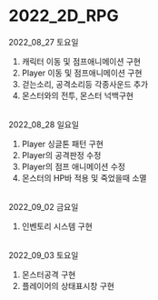 # 2022_2D_RPG

2022_08_27 토요일 <br>
1. 캐릭터 이동 및 점프애니메이션 구현 <br>
1. Player 이동 및 점프애니메이션 구현 <br>
2. 걷는소리, 공격소리등 각종사운드 추가 <br>
3. 몬스터와의 전투, 몬스터 넉백구현 <br><br>

2022_08_28 일요일 <br>
1. Player 싱글톤 패턴 구현 <br>
2. Player의 공격판정 수정 <br>
3. Player의 점프 애니메이션 수정 <br>
4. 몬스터의 HP바 적용 및 죽었을때 소멸 <br><br>

2022_09_02 금요일 <br>
1. 인벤토리 시스템 구현 <br><br>

2022_09_03 토요일 <br>
1. 몬스터공격 구현 <br>
2. 플레이어의 상태표시창 구현<br><br>


